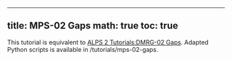 
---
title: MPS-02 Gaps
math: true
toc: true
---

This tutorial is equivalent to [ALPS 2 Tutorials:DMRG-02 Gaps](../../dmrg/dmrg02). Adapted Python scripts is available in /tutorials/mps-02-gaps.

